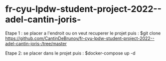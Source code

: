 # fr-cyu-lpdw-student-project-2022--adel-cantin-joris-

Etape 1 :
se placer a l'endroit ou on veut recuperer le projet puis :
$git clone https://github.com/CantinDeBrunoy/fr-cyu-lpdw-student-project-2022--adel-cantin-joris-/tree/master

Etape 2:
se placer dans le projet puis :
$docker-compose up -d
